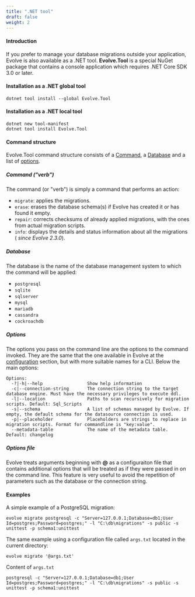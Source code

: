 ```yaml
---
title: ".NET tool"
draft: false
weight: 2
---
```


#### Introduction

If you prefer to manage your database migrations outside your application, Evolve is also available as a .NET tool. **Evolve.Tool** is a special NuGet package that contains a console application which requires .NET Core SDK 3.0 or later.

#### Installation as a .NET global tool

```
dotnet tool install --global Evolve.Tool
```

#### Installation as a .NET local tool

```
dotnet new tool-manifest
dotnet tool install Evolve.Tool
```

#### Command structure

Evolve.Tool command structure consists of a [Command](#command-verb), a [Database](#database) and a list of [options](#options).

##### Command ("verb")

The command (or "verb") is simply a command that performs an action:

- `migrate`: applies the migrations.
- `erase`: erases the database schema(s) if Evolve has created it or has found it empty.
- `repair`: corrects checksums of already applied migrations, with the ones from actual migration scripts.
- `info`: displays the details and status information about all the migrations (<i class="fa fa-info-circle"></i> _since Evolve 2.3.0_).

##### Database

The database is the name of the database management system to which the command will be applied:

- `postgresql`
- `sqlite`
- `sqlserver`
- `mysql`
- `mariadb`
- `cassandra`
- `cockroachdb`

##### Options

The options you pass on the command line are the options to the command invoked. They are the same that the one available in Evolve at the [configuration](/configuration#options) section, but with more suitable names for a CLI. Below the main options:

```
Options:
  -?|-h|--help                 Show help information
  -c|--connection-string       The connection string to the target database engine. Must have the necessary privileges to execute ddl.
  -l|--location                Paths to scan recursively for migration scripts. Default: Sql_Scripts
  -s|--schema                  A list of schemas managed by Evolve. If empty, the default schema for the datasource connection is used.
  -p|--placeholder             Placeholders are strings to replace in migration scripts. Format for commandline is "key:value".
  --metadata-table             The name of the metadata table. Default: changelog
```

##### Options file

Evolve treats arguments beginning with **@** as a configuraiton file that contains additional options that will be treated as if they were passed in on the command line. This feature is very useful to avoid the repetition of parameters such as the database or the connection string.

#### Examples

<i class="fa fa-hand-o-right"></i> A simple example of a PostgreSQL migration:

```
evolve migrate postgresql -c "Server=127.0.0.1;Database=db1;User Id=postgres;Password=postgres;" -l "C:\db\migrations" -s public -s unittest -p schema1:unittest
```

<i class="fa fa-hand-o-right"></i> The same example using a configuration file called `args.txt` located in the current directory:

```
evolve migrate '@args.txt'
```

<i class="fa fa-file-o"></i> Content of `args.txt`

```
postgresql -c "Server=127.0.0.1;Database=db1;User Id=postgres;Password=postgres;" -l "C:\db\migrations" -s public -s unittest -p schema1:unittest
```